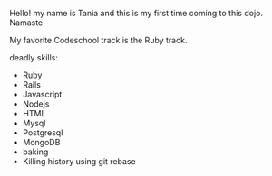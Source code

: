 Hello! my name is Tania and this is my first time coming to this dojo. Namaste

My favorite Codeschool track is the Ruby track.

deadly skills:

* Ruby
* Rails
* Javascript
* Nodejs
* HTML
* Mysql
* Postgresql
* MongoDB
* baking
* Killing history using git rebase